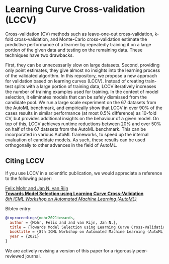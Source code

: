 # Learning Curve Cross-validation (LCCV)

Cross-validation (CV) methods such as leave-one-out cross-validation, k-fold cross-validation, and Monte-Carlo cross-validation estimate the predictive performance of a learner by repeatedly training it on a large portion of the given data and testing on the remaining data.
These techniques have two drawbacks.

First, they can be unnecessarily slow on large datasets.
Second, providing only point estimates, they give almost no insights into the learning process of the validated algorithm.
In this repository, we propose a new approach for validation based on learning curves (LCCV).
Instead of creating train-test splits with a large portion of training data, LCCV iteratively increases the number of training examples used for training.
In the context of model selection, it eliminates models that can be safely dismissed from the candidate pool.
We run a large scale experiment on the 67 datasets from the AutoML benchmark, and empirically show that LCCV in over 90% of the cases results in similar performance (at most 0.5% difference) as 10-fold CV, but provides additional insights on the behaviour of a given model.
On top of this, LCCV achieves runtime reductions between 20% and over 50% on half of the 67 datasets from the AutoML benchmark.
This can be incorporated in various AutoML frameworks, to speed up the internal evaluation of candidate models. 
As such, these results can be used orthogonally to other advances in the field of AutoML.

## Citing LCCV

If you use LCCV in a scientific publication, we would appreciate a reference to
the following paper:

[Felix Mohr and Jan N. van Rijn<br/>
**Towards Model Selection using Learning Curve Cross-Validation**<br/>
*8th ICML Workshop on Automated Machine Learning (AutoML)*](https://openreview.net/attachment?id=EC_IHbAaMG&name=crc_pdf)

Bibtex entry:
```bibtex
@inproceedings{mohr2021towards,
  author = {Mohr, Felix and and van Rijn, Jan N.},
  title = {Towards Model Selection using Learning Curve Cross-Validation},
  booktitle = {8th ICML Workshop on Automated Machine Learning (AutoML)},
  year = {2021}
}
```

We are actively revising a version of this paper for a rigorously peer-reviewed journal.

